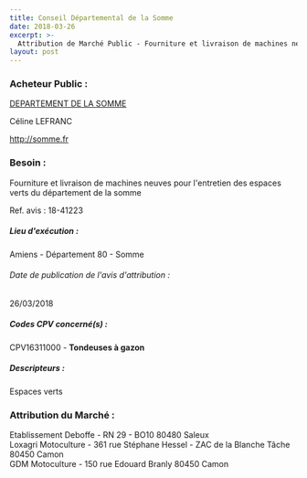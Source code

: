 ```yaml
---
title: Conseil Départemental de la Somme
date: 2018-03-26
excerpt: >-
  Attribution de Marché Public - Fourniture et livraison de machines neuves pour l'entretien des espaces verts du département de la somme
layout: post
---
```


### Acheteur Public : 
<a href="/acheteur-33/siren-228000014"> DEPARTEMENT DE LA SOMME</a><br/>

Céline LEFRANC




http://somme.fr
### Besoin :

Fourniture et livraison de machines neuves pour l'entretien des espaces verts du département de la somme

Ref. avis : 18-41223


##### Lieu d'exécution :

Amiens - Département 80 - Somme

###### Date de publication de l'avis d'attribution : 
26/03/2018

##### Codes CPV concerné(s) :
CPV16311000 - **Tondeuses à gazon** <br/>

##### Descripteurs :
Espaces verts <br/>

### Attribution du Marché :
Etablissement Deboffe - RN 29 - BO10 80480 Saleux <br/>
Loxagri Motoculture - 361 rue Stéphane Hessel - ZAC de la Blanche Tâche 80450 Camon <br/>
GDM Motoculture - 150 rue Edouard Branly 80450 Camon <br/>
